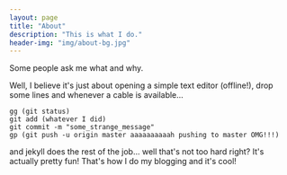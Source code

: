 ```yaml
---
layout: page
title: "About"
description: "This is what I do."
header-img: "img/about-bg.jpg"
---
```


Some people ask me what and why.

Well, I believe it's just about opening a simple text editor (offline!), drop
some lines and whenever a cable is available... 

```
gg (git status)
git add (whatever I did)
git commit -m "some_strange_message"
gp (git push -u origin master aaaaaaaaaah pushing to master OMG!!!)
```

and jekyll does the rest of the job... well that's not too hard right? 
It's actually pretty fun! That's how I do my blogging and it's cool!

